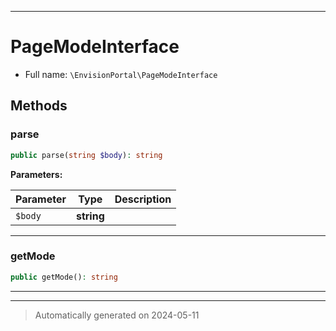 ***

# PageModeInterface





* Full name: `\EnvisionPortal\PageModeInterface`



## Methods


### parse



```php
public parse(string $body): string
```








**Parameters:**

| Parameter | Type | Description |
|-----------|------|-------------|
| `$body` | **string** |  |





***

### getMode



```php
public getMode(): string
```












***


***
> Automatically generated on 2024-05-11
